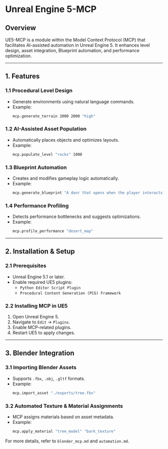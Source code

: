 # Unreal Engine 5-MCP

## Overview
UE5-MCP is a module within the Model Context Protocol (MCP) that facilitates AI-assisted automation in Unreal Engine 5. It enhances level design, asset integration, Blueprint automation, and performance optimization.

---

## **1. Features**
### **1.1 Procedural Level Design**
- Generate environments using natural language commands.
- Example:
  ```bash
  mcp.generate_terrain 2000 2000 "high"
  ```

### **1.2 AI-Assisted Asset Population**
- Automatically places objects and optimizes layouts.
- Example:
  ```bash
  mcp.populate_level "rocks" 1000
  ```

### **1.3 Blueprint Automation**
- Creates and modifies gameplay logic automatically.
- Example:
  ```bash
  mcp.generate_blueprint "A door that opens when the player interacts."
  ```

### **1.4 Performance Profiling**
- Detects performance bottlenecks and suggests optimizations.
- Example:
  ```bash
  mcp.profile_performance "desert_map"
  ```

---

## **2. Installation & Setup**
### **2.1 Prerequisites**
- Unreal Engine 5.1 or later.
- Enable required UE5 plugins:
  - `Python Editor Script Plugin`
  - `Procedural Content Generation (PCG) Framework`

### **2.2 Installing MCP in UE5**
1. Open Unreal Engine 5.
2. Navigate to `Edit` → `Plugins`.
3. Enable MCP-related plugins.
4. Restart UE5 to apply changes.

---

## **3. Blender Integration**
### **3.1 Importing Blender Assets**
- Supports `.fbx`, `.obj`, `.gltf` formats.
- Example:
  ```bash
  mcp.import_asset "./exports/tree.fbx"
  ```

### **3.2 Automated Texture & Material Assignments**
- MCP assigns materials based on asset metadata.
- Example:
  ```bash
  mcp.apply_material "tree_model" "bark_texture"
  ```

For more details, refer to `blender_mcp.md` and `automation.md`.


